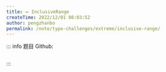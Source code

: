 ```yaml
---
title: ➖ InclusiveRange
createTime: 2022/12/01 08:03:52
author: pengzhanbo
permalink: /note/type-challenges/extreme/inclusive-range/
---
```


::: info 题目
Github: []()

```ts
```
:::
